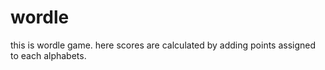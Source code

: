 # wordle
this is wordle game. here scores are calculated by adding points assigned to each alphabets.
